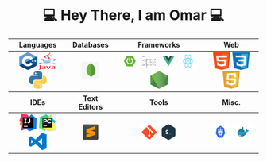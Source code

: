 <div align = "center">

# 💻 Hey There, I am Omar 💻

  <table align ="center">
    <thead>
    <tr>
      <th>Languages</th>
      <th>Databases</th>
      <th>Frameworks</th>
      <th>Web</th>
    </tr>
    </thead>
    <tbody>
      <tr>
        <td align = "center">
          <img src = "src/cpp.png" width ="35px" height="35px">
          <img src = "src/java (1).png" width ="35px" height="35px">
          <img src = "src/python (1).png" width ="35px" height="35px">
        </td>
        <td  align = "center">
          <img src = "src/mongodb (1).png" width ="35px" height="35px">
        </td>
        <td  align = "center">
          <img src = "src/springboot (1).png" width ="35px" height="35px">
          <img src = "src/express (1).png" width ="35px" height="35px">
          <img src = "src/vuejs (1).png" width ="35px" height="35px">
          <img src = "src/react (1).png" width ="35px" height="35px">
          <img src = "src/nodejs.png" width ="35px" height="35px">
        </td>
        <td align = "center">
          <img src = "src/html.png" width ="35px" height="35px">
          <img src = "src/css.png" width ="35px" height="35px">
          <img src = "src/javascript.png" width ="35px" height="35px">
        </td>
      </tr>
    </tbody>
    <thead>
    <tr>
      <th>IDEs</th>
      <th>Text Editors</th>
      <th>Tools</th>
      <th>Misc.</th>
    </tr>
    </thead>
    <tbody>
      <tr>
        <td align = "center">
          <img src = "src/intellij (1).png" width ="35px" height="35px">
          <img src = "src/pycharm (1).png" width ="35px" height="35px">
          <img src = "src/vscode (1).svg" width ="35px" height="35px">
        </td>
        <td align = "center">
          <img src = "src/sublime (1).png" width ="35px" height="35px">
        </td>
        <td  align = "center">
          <img src = "src/git (1).png" width ="35px" height="35px">
          <img src = "src/terminal (1).png" width ="35px" height="35px">
        </td>
        <td  align = "center">
          <img src = "src/kubernetes.png" width ="40px" height="36px">
          <img src = "src/docker.png" width ="40px" height="36px">
        </td>
      </tr>
    </tbody>
  </table>
<div align = "center">


